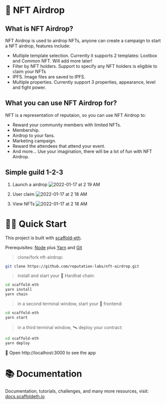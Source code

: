 # :icecream: NFT Airdrop


## What is NFT Airdrop?

NFT Airdrop is used to airdrop NFTs, anyone can create a campaign to start a NFT airdrop, features include:
- Multiple template selection. Currently it supports 2 templates: Lootbox and Common NFT. Will add more later!
- Filter by NFT holders. Support to specify any NFT holders is eligible to claim your NFTs
- IPFS. Image files are saved to IPFS.
- Multiple properties. Currently support 3 properties, appearance, level and fight power.

## What you can use NFT Airdrop for?

NFT is a representation of reputaion, so you can use NFT Airdrop to:
- Reward your community members with limited NFTs.
- Membership.
- Airdrop to your fans.
- Marketing campaign.
- Reward the attendees that attend your event.
- And more... Use your imagination, there will be a lot of fun with NFT Airdrop.

## Simple guild 1-2-3

1. Launch a airdrop
![2022-01-17 at 2 19 AM](https://user-images.githubusercontent.com/1963646/149700544-e096dcf4-a7ae-4c52-aba4-29d25ec15e31.png)

2. User claim
![2022-01-17 at 2 18 AM](https://user-images.githubusercontent.com/1963646/149701564-4ba2a9df-e268-4b00-9e1d-74a0a35e5990.png)

3. View NFTs
![2022-01-17 at 2 18 AM](https://user-images.githubusercontent.com/1963646/149701655-bab3c60e-40fd-4102-a639-e0ba4a8dea32.png)


# 🏄‍♂️ Quick Start

This project is built with [scaffold-eth](https://github.com/austintgriffith/scaffold-eth).

Prerequisites: [Node](https://nodejs.org/en/download/) plus [Yarn](https://classic.yarnpkg.com/en/docs/install/) and [Git](https://git-scm.com/downloads)

> clone/fork nft-airdrop:

```bash
git clone https://github.com/reputation-labs/nft-airdrop.git
```

> install and start your 👷‍ Hardhat chain:

```bash
cd scaffold-eth
yarn install
yarn chain
```

> in a second terminal window, start your 📱 frontend:

```bash
cd scaffold-eth
yarn start
```

> in a third terminal window, 🛰 deploy your contract:

```bash
cd scaffold-eth
yarn deploy
```

📱 Open http://localhost:3000 to see the app

# 📚 Documentation

Documentation, tutorials, challenges, and many more resources, visit: [docs.scaffoldeth.io](https://docs.scaffoldeth.io)

